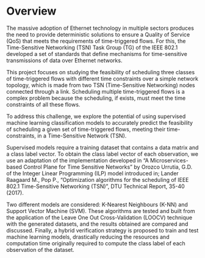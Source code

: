 # Overview
The massive adoption of Ethernet technology in multiple sectors produces the need to provide deterministic solutions to ensure a Quality of Service (QoS) that meets the requirements of time-triggered flows. For this, the Time-Sensitive Networking (TSN) Task Group (TG) of the IEEE 802.1 developed a set of standards that define mechanisms for time-sensitive transmissions of data over Ethernet networks.

This project focuses on studying the feasibility of scheduling three classes of time-triggered flows with different time constraints over a simple network topology, which is made from two TSN (Time-Sensitive Networking) nodes connected through a link. Scheduling multiple time-triggered flows is a complex problem because the scheduling, if exists, must meet the time constraints of all these flows.

To address this challenge, we explore the potential of using supervised machine learning classification models to accurately predict the feasibility of scheduling a given set of time-triggered flows, meeting their time-constraints, in a Time-Sensitive Network (TSN).

Supervised models require a training dataset that contains a data matrix and a class label vector. To obtain the class label vector of each observation, we use an adaptation of the implementation developed in “A Microservices-based Control Plane for Time Sensitive Networks” by Orozco Urrutia, G.D. of the Integer Linear Programming (ILP) model introduced in; Lander Raagaard M., Pop P., “Optimization algorithms for the scheduling of IEEE 802.1 Time-Sensitive Networking (TSN)”, DTU Technical Report, 35-40 (2017).

Two different models are considered: K-Nearest Neighbours (K-NN) and Support Vector Machine (SVM). These algorithms are tested and built from the application of the Leave One Out Cross-Validation (LOOCV) technique with the generated datasets, and the results obtained are compared and discussed. Finally, a hybrid verification strategy is proposed to train and test machine learning models, drastically reducing the resources and computation time originally required to compute the class label of each observation of the dataset.
